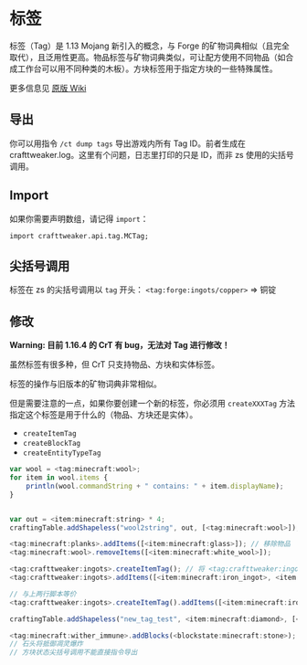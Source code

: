 # 标签

标签（Tag）是 1.13 Mojang 新引入的概念，与 Forge 的矿物词典相似（且完全取代），且泛用性更高。物品标签与矿物词典类似，可让配方使用不同物品（如合成工作台可以用不同种类的木板）。方块标签用于指定方块的一些特殊属性。

更多信息见 [原版 Wiki](https://minecraft-zh.gamepedia.com/%E6%A0%87%E7%AD%BE)

## 导出

你可以用指令 `/ct dump tags` 导出游戏内所有 Tag ID。前者生成在 crafttweaker.log。这里有个问题，日志里打印的只是 ID，而非 zs 使用的尖括号调用。

## Import

如果你需要声明数组，请记得 `import`：

`import crafttweaker.api.tag.MCTag;`

## 尖括号调用

标签在 zs 的尖括号调用以 `tag` 开头： `<tag:forge:ingots/copper>` =&gt; 铜锭

## 修改

**Warning: 目前 1.16.4 的 CrT 有 bug，无法对 Tag 进行修改！**

虽然标签有很多种，但 CrT 只支持物品、方块和实体标签。

标签的操作与旧版本的矿物词典非常相似。

但是需要注意的一点，如果你要创建一个新的标签，你必须用 `createXXXTag` 方法指定这个标签是用于什么的（物品、方块还是实体）。

* `createItemTag`
* `createBlockTag`
* `createEntityTypeTag`

```javascript
var wool = <tag:minecraft:wool>;
for item in wool.items {
    println(wool.commandString + " contains: " + item.displayName);
}


var out = <item:minecraft:string> * 4;
craftingTable.addShapeless("wool2string", out, [<tag:minecraft:wool>]); // 将 Tag 作为合成配方

<tag:minecraft:planks>.addItems([<item:minecraft:glass>]); // 移除物品
<tag:minecraft:wool>.removeItems([<item:minecraft:white_wool>]);

<tag:crafttweaker:ingots>.createItemTag(); // 将 <tag:crafttweaker:ingots> 指定物品标签
<tag:crafttweaker:ingots>.addItems([<item:minecraft:iron_ingot>, <item:minecraft:gold_ingot>]);

// 与上两行脚本等价
<tag:crafttweaker:ingots>.createItemTag().addItems([<item:minecraft:iron_ingot>, <item:minecraft:gold_ingot>]);

craftingTable.addShapeless("new_tag_test", <item:minecraft:diamond>, [<tag:crafttweaker:ingots>,<tag:crafttweaker:ingots>,<tag:crafttweaker:ingots>]);

<tag:minecraft:wither_immune>.addBlocks(<blockstate:minecraft:stone>); 
// 石头将抵御凋灵爆炸
// 方块状态尖括号调用不能直接指令导出
```

